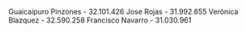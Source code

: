Guaicaipuro Pinzones - 32.101.426
Jose Rojas - 31.992.655
Verónica Blazquez - 32.590.258
Francisco Navarro - 31.030.961
